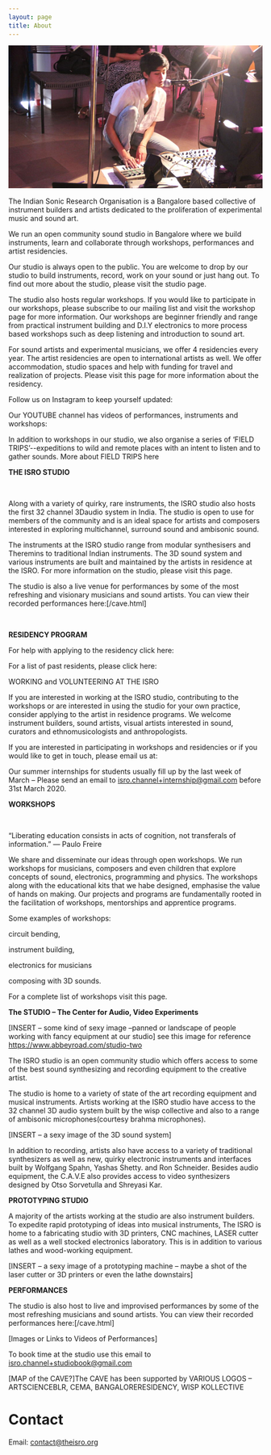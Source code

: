 ```yaml
---
layout: page
title: About
---
```


![Tanisha](/assets/img/tanisha.jpg)

The Indian Sonic Research Organisation is a Bangalore based collective of instrument builders and artists dedicated to the proliferation of experimental music and sound art. 

We run an open community sound studio in Bangalore where we build instruments, learn and collaborate through workshops, performances and artist residencies. 

Our studio is always open to the public. You are welcome to drop by our studio to build instruments, record, work on your sound or just hang out. To find out more about the studio, please visit the studio page.

The studio also hosts regular workshops. If you would like to participate in our workshops, please subscribe to our mailing list and visit the workshop page for more information. Our workshops are beginner friendly and range from practical instrument building and D.I.Y electronics to more process based workshops such as deep listening and introduction to sound art.

For sound artists and experimental musicians, we offer 4 residencies every year. The artist residencies are open to international artists as well. We offer accommodation, studio spaces and help with funding for travel and realization of projects. Please visit this page for more information about the residency. 

Follow us on Instagram to keep yourself updated:

Our YOUTUBE channel has videos of performances, instruments and workshops:

In addition to workshops in our studio, we also organise a series of ‘FIELD TRIPS’--expeditions to wild and remote places with an intent to listen and to gather sounds. More about FIELD TRIPS here


**THE ISRO STUDIO**

<image of the studio>


Along with a variety of quirky, rare instruments, the ISRO studio also hosts the first 32 channel 3Daudio system in India. The studio is open to use for members of the community and is an ideal space for artists and composers interested in exploring multichannel, surround sound and ambisonic sound. 

The instruments at the ISRO studio range from modular synthesisers and Theremins to traditional Indian instruments. The 3D sound system and various instruments are built and maintained by the artists in residence at the ISRO. For more information on the studio, please visit this page.

The studio is also a live venue for performances by some of the most refreshing and visionary musicians and sound artists. You can view their recorded performances here:[/cave.html]



<image of performances at the studio>


**RESIDENCY PROGRAM**

For help with applying to the residency click here:

For a list of past residents, please click here:


WORKING and VOLUNTEERING AT THE ISRO

If you are interested in working at the ISRO studio, contributing to the workshops or are interested in using the studio for your own practice, consider applying to the artist in residence programs. We welcome instrument builders, sound artists, visual artists interested in sound, curators and ethnomusicologists and anthropologists. 

If you are interested in participating in workshops and residencies or if you would like to get in touch, please email us at:

Our summer internships for students usually fill up by the last week of March – Please send an email to isro.channel+internship@gmail.com before 31st March 2020.



**WORKSHOPS**


<Image of workshop>

“Liberating education consists in acts of cognition, not transferals of information.”
― Paulo Freire

We share and disseminate our ideas through open workshops. We run workshops for musicians, composers and even children that explore concepts of sound, electronics, programming and physics. The workshops along with the educational kits that we habe designed, emphasise the value of hands on making. Our projects and programs are fundamentally rooted in the facilitation of workshops, mentorships and apprentice programs.

Some examples of workshops: 
	
circuit bending, 

instrument building,

electronics for musicians 

composing with 3D sounds. 

For a complete list of workshops visit this page.


**The STUDIO – The Center for Audio, Video Experiments**


[INSERT – some kind of sexy image –panned or landscape of people working with fancy equipment at our studio] see this image for reference
https://www.abbeyroad.com/studio-two

The ISRO studio is an open community studio which offers access to some of the best sound synthesizing and recording equipment to the creative artist.

The studio is home to a variety of state of the art recording equipment and musical instruments. Artists working at the ISRO studio have access to the 32 channel 3D audio system built by the wisp collective and also to a range of ambisonic microphones(courtesy brahma microphones).


[INSERT – a sexy image of the 3D sound system]

In addition to recording, artists also have access to a variety of traditional synthesizers as well as new, quirky electronic instruments and interfaces built by Wolfgang Spahn, Yashas Shetty. and Ron Schneider. Besides audio equipment, the C.A.V.E also provides access to video synthesizers designed by Otso Sorvetulla and Shreyasi Kar.


**PROTOTYPING STUDIO**


A majority of the artists working at the studio are also instrument builders. To expedite rapid prototyping of ideas into musical instruments, The ISRO is home to a fabricating studio with 3D printers, CNC machines, LASER cutter as well as a well stocked electronics laboratory. This is in addition to various lathes and wood-working equipment.

[INSERT – a sexy image of a prototyping machine – maybe a shot of the laser cutter or 3D printers or even the lathe downstairs]


**PERFORMANCES**

The studio is also host to live and improvised performances by some of the most refreshing musicians and sound artists. You can view their recorded performances here:[/cave.html]

[Images or Links to Videos of Performances]

To book time at the studio use this email to isro.channel+studiobook@gmail.com


[MAP of the CAVE?]The CAVE has been supported by VARIOUS LOGOS – ARTSCIENCEBLR, CEMA, BANGALORERESIDENCY, WISP KOLLECTIVE


# Contact

Email: [contact@theisro.org](mailto:contact@theisro.org)
